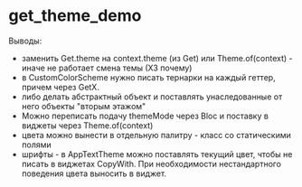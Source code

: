 # get_theme_demo

Выводы:

- заменить Get.theme на context.theme (из Get) или Theme.of(context) - иначе не работает смена темы (ХЗ почему)
- в CustomColorScheme нужно писать тернарки на каждый геттер, причем через GetX.
- либо делать абстрактный объект и поставлять унаследованные от него объекты "вторым этажом"
- Можно переписать подачу themeMode через Bloc и поставку в виджеты через Theme.of(context)
- цвета можно вынести в отдельную палитру - класс со статическими полями
- шрифты - в AppTextTheme можно поставлять текущий цвет, чтобы не писать в виджетах CopyWith. При необходимости нестандартного поведения цвета выносить в виджет.
